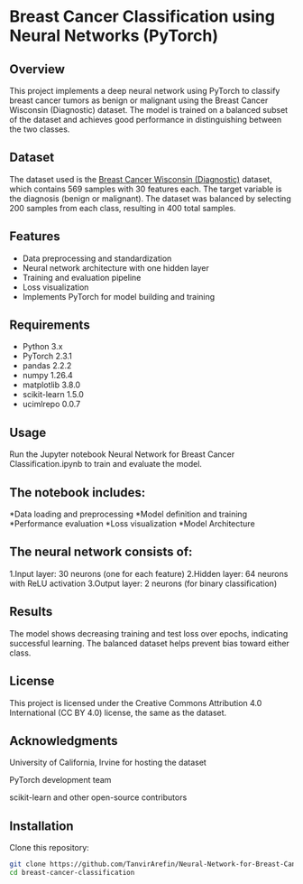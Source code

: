 # Breast Cancer Classification using Neural Networks (PyTorch)

## Overview
This project implements a deep neural network using PyTorch to classify breast cancer tumors as benign or malignant using the Breast Cancer Wisconsin (Diagnostic) dataset. The model is trained on a balanced subset of the dataset and achieves good performance in distinguishing between the two classes.

## Dataset
The dataset used is the [Breast Cancer Wisconsin (Diagnostic)](https://archive.ics.uci.edu/ml/datasets/Breast+Cancer+Wisconsin+(Diagnostic)) dataset, which contains 569 samples with 30 features each. The target variable is the diagnosis (benign or malignant). The dataset was balanced by selecting 200 samples from each class, resulting in 400 total samples.

## Features
- Data preprocessing and standardization  
- Neural network architecture with one hidden layer  
- Training and evaluation pipeline  
- Loss visualization  
- Implements PyTorch for model building and training  

## Requirements
- Python 3.x  
- PyTorch 2.3.1  
- pandas 2.2.2  
- numpy 1.26.4  
- matplotlib 3.8.0  
- scikit-learn 1.5.0  
- ucimlrepo 0.0.7  

## Usage
Run the Jupyter notebook Neural Network for Breast Cancer Classification.ipynb to train and evaluate the model.

## The notebook includes:

*Data loading and preprocessing
*Model definition and training
*Performance evaluation
*Loss visualization
*Model Architecture

## The neural network consists of:
1.Input layer: 30 neurons (one for each feature)
2.Hidden layer: 64 neurons with ReLU activation
3.Output layer: 2 neurons (for binary classification)

## Results 
The model shows decreasing training and test loss over epochs, indicating successful learning. The balanced dataset helps prevent bias toward either class.

## License 
This project is licensed under the Creative Commons Attribution 4.0 International (CC BY 4.0) license, the same as the dataset.

## Acknowledgments
University of California, Irvine for hosting the dataset

PyTorch development team

scikit-learn and other open-source contributors 

## Installation

Clone this repository:
```bash
git clone https://github.com/TanvirArefin/Neural-Network-for-Breast-Cancer-Classification.git
cd breast-cancer-classification

